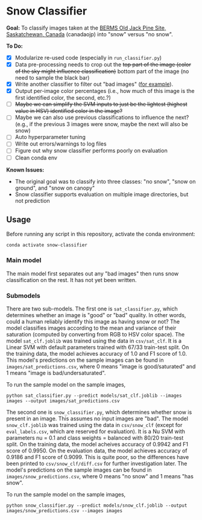 # Snow Classifier

**Goal:** To classify images taken at the [BERMS Old Jack Pine Site, Saskatchewan, Canada](https://phenocam.sr.unh.edu/webcam/sites/canadaojp/) (canadaojp) into "snow" versus "no snow".

**To Do:**

- [x] Modularize re-used code (especially in `run_classifier.py`)
- [x] Data pre-processing needs to crop out the ~~top part of the image (color of the sky might influence classification)~~ bottom part of the image (no need to sample the black bar)
- [x] Write another classifier to filter out "bad images" ([for example](https://phenocam.sr.unh.edu/data/archive/canadaojp/2020/11/canadaojp_2020_11_30_175959.jpg)).
- [x] Output per-image color percentages (i.e., how much of this image is the first identified color, the second, etc.?)
- [ ] ~~Maybe we can simplify the SVM inputs to just be the lightest (highest value in HSV) identified color in the image?~~
- [ ] Maybe we can also use previous classifications to influence the next? (e.g., if the previous 3 images were snow, maybe the next will also be snow)
- [ ] Auto hyperparameter tuning
- [ ] Write out errors/warnings to log files
- [ ] Figure out why snow classifier performs poorly on evaluation
- [ ] Clean conda env

**Known Issues:**

- The original goal was to classify into three classes: "no snow", "snow on ground", and "snow on canopy"
- Snow classifier supports evaluation on multiple image directories, but not prediction

## Usage

Before running any script in this repository, activate the conda environment:

```
conda activate snow-classifier
```

### Main model

The main model first separates out any "bad images" then runs snow classification on the rest. It has not yet been written.

### Submodels

There are two sub-models. The first one is `sat_classifier.py`, which determines whether an image is "good" or "bad" quality. In other words, could a human reliably identify this image as having snow or not? The model classifies images according to the mean and variance of their saturation (computed by converting from RGB to HSV color space). The model `sat_clf.joblib` was trained using the data in `csv/sat_clf`. It is a Linear SVM with default parameters trained with 67/33 train-test split. On the training data, the model achieves accuracy of 1.0 and F1 score of 1.0. This model's predictions on the sample images can be found in `images/sat_predictions.csv`, where 0 means "image is good/saturated" and 1 means "image is bad/undersaturated".

To run the sample model on the sample images,

```
python sat_classifier.py --predict models/sat_clf.joblib --images images --output images/sat_predictions.csv
```

The second one is `snow_classifier.py`, which determines whether snow is present in an image. This assumes no input images are "bad". The model `snow_clf.joblib` was trained using the data in `csv/snow_clf` (except for `eval_labels.csv`, which are reserved for evaluation). It is a Nu SVM with parameters nu = 0.1 and class weights = balanced with 80/20 train-test split. On the training data, the model acheives accuracy of 0.9942 and F1 score of 0.9950. On the evaluation data, the model achieves accuracy of 0.9186 and F1 score of 0.9099. This is quite poor, so the differences have been printed to `csv/snow_clf/diff.csv` for further investigation later. The model's predictions on the sample images can be found in `images/snow_predictions.csv`, where 0 means "no snow" and 1 means "has snow".

To run the sample model on the sample images,

```
python snow_classifier.py --predict models/snow_clf.joblib --output images/snow_predictions.csv --images images
```
